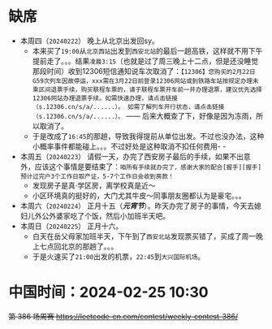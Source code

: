 
# 缺席

- 本周四（`20240222`） 晚上从北京出发回sy。
  * 本来买了`19:00`从`北京西站`出发到`西安北站`的最后一趟高铁，这样就不用下午提前走了。。。结果`凌晨3:15`（也就是过了周三晚上十二点，但是还没睡觉那段时间）收到12306短信通知说车次取消了：`【12306】您购买的2月22日G59次列车因故停运，xxx需在3月22日前登录12306网站或到铁路车站按规定办理未乘区间退票手续，购买联程车票的，请于联程车票开车前一并办理退票，建议优先选择12306网站办理退票手续。如需快速办理，请点击链接（s.12306.cn/s/a/......）。 如需了解列车开行状态，请点击链接（s.12306.cn/s/a/......）。` —— 后来大概查了下，好像是因为冻雨，所以取消了。
  * 于是改成了`16:45`的那趟，导致我得提前从单位出发。不过也没办法，这种小概率事件都能碰上。。。不过好处是这种取消不扣任何费用- -
- 本周五（`20240223`） 请假一天，办完了西安房子最后的手续，如果不出意外，应该这个事情是要结束了：`咱所有手续就办完了，感谢大家的配合[握手][握手]预计过完户3个工作日取产证，5-7个工作日会收到房款！`
  * 发现房子是真·学区房，离学校真是近～
  * 小区环境真的挺好的，大门尤其牛皮～同事朋友圈都认为是豪宅。。。
- 本周六（`20240224`） 正月十五（***元宵节***）。昨天办完了房子的事情，今天去媳妇儿外公外婆家吃了个饭，然后小加班半天吧。
- 本周日（`20240225`） 正月十六。
  * 白天在岳父母家加班半天，下午到了`西安北站`发现票买错了，买成了周一晚上七点回北京的那趟了。。。
  * 于是火速买了`21:00`出发的机票，`22:45`到`大兴国际机场`。

# 中国时间：2024-02-25 10:30

~~第 386 场周赛 https://leetcode-cn.com/contest/weekly-contest-386/~~
